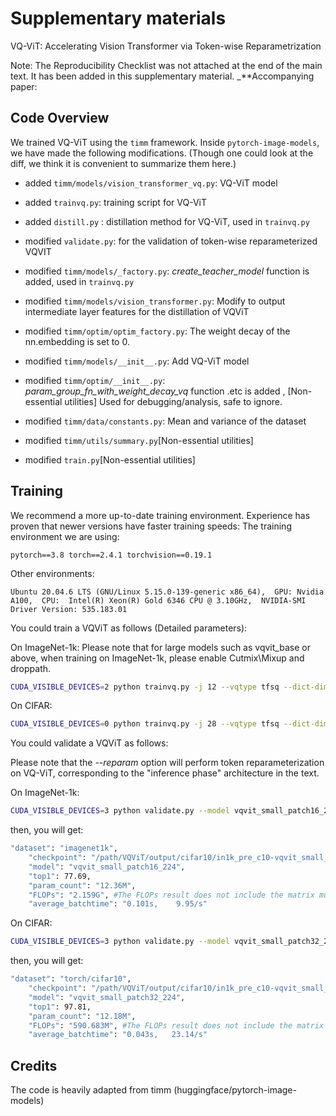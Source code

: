 # Supplementary materials

VQ-ViT: Accelerating Vision Transformer via Token-wise Reparametrization

Note: The Reproducibility Checklist was not attached at the end of the main text. It has been added in this supplementary material.
_**Accompanying paper: 

## Code Overview

 We trained VQ-ViT using the `timm` framework. Inside `pytorch-image-models`, we have made the following modifications. (Though one could look at the diff, we think it is convenient to summarize them here.)

- added `timm/models/vision_transformer_vq.py`: VQ-ViT model
- added `trainvq.py`: training script for VQ-ViT
- added `distill.py` : distillation method for VQ-ViT, used in `trainvq.py`
- modified `validate.py`: for the validation of token-wise reparameterized VQVIT
- modified `timm/models/_factory.py`: *create_teacher_model* function is added, used in `trainvq.py`

- modified `timm/models/vision_transformer.py`: Modify to output intermediate layer features for the distillation of VQViT
- modified `timm/optim/optim_factory.py`: The weight decay  of the nn.embedding is set to 0.
- modified `timm/models/__init__.py`: Add VQ-ViT model
- modified `timm/optim/__init__.py`: *param_group_fn_with_weight_decay_vq* function .etc is added , [Non-essential utilities] Used for debugging/analysis, safe to ignore.
- modified `timm/data/constants.py`: Mean and variance of the dataset
- modified `timm/utils/summary.py`[Non-essential utilities]
- modified `train.py`[Non-essential utilities]


## Training
 We recommend a more up-to-date training environment. Experience has proven that newer versions have faster training speeds: 
 The training environment we are using:

 `
 pytorch==3.8 torch==2.4.1 torchvision==0.19.1
 `

Other environments:

 `
 Ubuntu 20.04.6 LTS (GNU/Linux 5.15.0-139-generic x86_64), 
  GPU: Nvidia A100, 
  CPU:  Intel(R) Xeon(R) Gold 6346 CPU @ 3.10GHz, 
 NVIDIA-SMI Driver Version: 535.183.01
 `

 You could train a VQViT as follows (Detailed parameters):

On ImageNet-1k:
Please note that for large models such as vqvit_base or above, when training on ImageNet-1k, please enable Cutmix\Mixup and droppath.

```sh
CUDA_VISIBLE_DEVICES=2 python trainvq.py -j 12 --vqtype tfsq --dict-dim 4 --fsq-level 3 3 3 3 --FLfn cos --Disfn DKD --klloss-weight 4.0 --featureloss-weight 0.0 --model vqvit_base_patch16_224 --teacher-model vit_base_patch16_224 --output /path/output/in1k --dataset imagenet1k --initial-checkpoint /path/output/in1k/vit_base_patch16_224-79.98/model_best.pth.tar --input-size 3 224 224  --sched cosine  --min-lr 1e-5 --warmup-lr 1e-4 --epochs 360 --warmup-epochs 5 --drop 0.0 --amp --cooldown-epochs 10 --featureloss-reduction sum --dictloss-weight 1.0 --clip-grad 600.0 --T 1.0 --scale 0.7 1.0  --mixup 1.0 --cutmix 1.0 --smoothing 0.0 --drop-path 0.1 -b 1024 --grad-accum-steps 4  --lr 4e-4 --opt adamw --weight-decay 0.01 --model-kwargs fsq_Tinit=-1
```
On CIFAR:
```sh
CUDA_VISIBLE_DEVICES=0 python trainvq.py -j 28 --vqtype tfsq --dict-dim 3 --fsq-level 3 3 3 --FLfn cos --Disfn DKD --klloss-weight 4.0 --featureloss-weight 1.0 --model vqvit_small_patch16_224 --teacher-model vit_small_patch16_224 --output /path/VQViT/output/in1k --dataset imagenet1k --data-dir /path/imagenet1k --initial-checkpoint /path/vit_small_patch16_224/model_best.pth.tar --input-size 3 224 224  --sched cosine  --min-lr 1e-6 --warmup-lr 1e-5 --epochs 200 --warmup-epochs 5 --drop 0.0 --amp --cooldown-epochs 10 --featureloss-reduction sum --dictloss-weight 1.0 --clip-grad 600.0 --T 1.0 --scale 0.7 1.0  --mixup 0.0 --cutmix 0.0 --smoothing 0.0 --drop-path 0.0 -b 128 --grad-accum-steps 1  --lr 1.5e-4 --opt adamw --weight-decay 0.04 --model-kwargs fsq_Tmax=3  fsq_Tinit=-1 
```


 You could validate a VQViT as follows:

 Please note that the *--reparam* option will perform token reparameterization on VQ-ViT, corresponding to the "inference phase" architecture in the text.

On ImageNet-1k:
```sh
CUDA_VISIBLE_DEVICES=3 python validate.py --model vqvit_small_patch16_224 --dataset imagenet1k --data-dir /path/imagenet1k --checkpoint /path/VQViT/output/cifar10/in1k_pre_c10-vqvit_small_patch32_224-97.96/model_best.pth.tar --model-kwargs vq_type='tfsq' dic_dim=4 fsq_level=[3,3,3,3] --reparam
```
then, you will get:
```sh
"dataset": "imagenet1k",
    "checkpoint": "/path/VQViT/output/cifar10/in1k_pre_c10-vqvit_small_patch32_224-97.96/model_best.pth.tar",
    "model": "vqvit_small_patch16_224",
    "top1": 77.69,
    "param_count": "12.36M",
    "FLOPs": "2.159G", #The FLOPs result does not include the matrix multiplication of attention. Please manually add it. For details, please refer to the function cal_qkvMatDot_FLOPs at line 189 of validate.py.
    "average_batchtime": "0.101s,    9.95/s"
```

On CIFAR:
```sh
CUDA_VISIBLE_DEVICES=3 python validate.py --model vqvit_small_patch32_224 --dataset torch/cifar10 --data-dir /path/cifar10 --checkpoint /path/VQViT/output/cifar10/in1k_pre_c10-vqvit_small_patch32_224-97.96/model_best.pth.tar --model-kwargs vq_type='tfsq' dic_dim=3 fsq_level=[3,3,3] --reparam
```
then, you will get:
```sh
"dataset": "torch/cifar10",
    "checkpoint": "/path/VQViT/output/cifar10/in1k_pre_c10-vqvit_small_patch32_224-97.96/model_best.pth.tar",
    "model": "vqvit_small_patch32_224",
    "top1": 97.81,
    "param_count": "12.18M",
    "FLOPs": "590.683M", #The FLOPs result does not include the matrix multiplication of attention. Please manually add it. For details, please refer to the function cal_qkvMatDot_FLOPs at line 189 of validate.py.
    "average_batchtime": "0.043s,   23.14/s" 
```


## Credits

The code is heavily adapted from timm (huggingface/pytorch-image-models)
